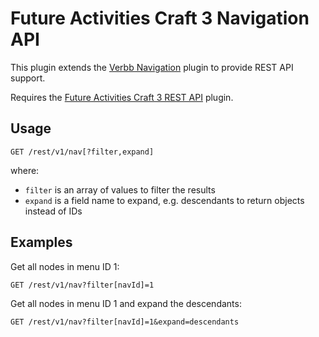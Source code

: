# Future Activities Craft 3 Navigation API

This plugin extends the [Verbb Navigation](https://github.com/verbb/navigation) plugin to provide REST API support.

Requires the [Future Activities Craft 3 REST API](https://github.com/FutureActivities/Craft3-REST-API) plugin.

## Usage

    GET /rest/v1/nav[?filter,expand]
    
where:

- `filter` is an array of values to filter the results
- `expand` is a field name to expand, e.g. descendants to return objects instead of IDs

## Examples

Get all nodes in menu ID 1:

    GET /rest/v1/nav?filter[navId]=1
    
Get all nodes in menu ID 1 and expand the descendants:

    GET /rest/v1/nav?filter[navId]=1&expand=descendants
